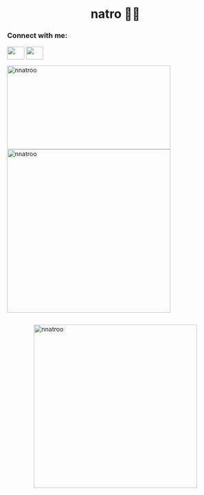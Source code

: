 <h1 align="center">natro 👌🏽</h1>
<!-- ![banner](https://user-images.githubusercontent.com/88983923/220450092-6dd926b9-d822-42cc-af2c-03c78fab7386.png) -->
<h3 align="left">Connect with me:</h3>
<p align="left">
<a href="https://www.linkedin.com/in/nugonatroshvili/" target="blank"><img align="center" src="https://cdn.jsdelivr.net/npm/simple-icons@3.0.1/icons/linkedin.svg" alt="" height="30" width="40" /></a>
<a href="https://www.behance.net/nugonatroshvili" target="blank"><img align="center" src="https://cdn.jsdelivr.net/npm/simple-icons@3.13.0/icons/behance.svg" alt="" height="30" width="40" /></a>

<!-- <p align="center">
  <img align="center" style src="https://quotes-github-readme.vercel.app/api?type=horizontal&theme=dark"
</p>
 -->
  
  <p><img height='195px' width='380px' align="left" src="https://github-readme-stats.vercel.app/api/top-langs?username=nnatroo&show_icons=true&theme=dark&locale=en&layout=compact" alt="nnatroo" /></p>
  <p>&nbsp;<img align="center" width='380px' src="https://github-readme-stats.vercel.app/api?username=nnatroo&show_icons=true&theme=dark&locale=en" alt="nnatroo" /></p>

<div style="display: flex; justify-content: center; align-items: center;">
  
  <p><img align="center" width='380px' src="https://github-readme-streak-stats.herokuapp.com/?user=nnatroo&theme=dark" alt="nnatroo" /></p>
</div>



